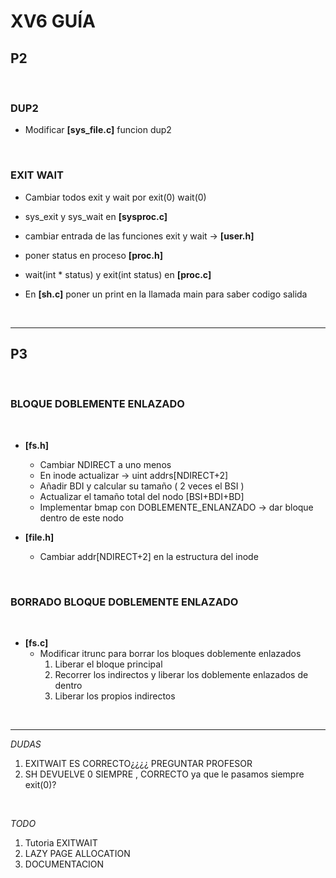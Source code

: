 <h1>XV6 GUÍA</h1>



<h2>P2</h2></br> 


<h3>DUP2</h3>

* Modificar **[sys_file.c]** funcion dup2

</br>

<h3>EXIT WAIT</h3>

* Cambiar todos exit y wait por exit(0) wait(0)

* sys_exit y sys_wait en **[sysproc.c]**

* cambiar entrada de las funciones exit y wait ->  **[user.h]**

* poner status en proceso **[proc.h]**

* wait(int * status) y exit(int status) en **[proc.c]** 

* En **[sh.c]** poner un print en la llamada main para saber codigo salida

</br>

---

<h2>P3</h2></br>


<h3>BLOQUE DOBLEMENTE ENLAZADO</h3><br>

* **[fs.h]** 
    * Cambiar NDIRECT a uno menos
    * En inode actualizar -> uint addrs[NDIRECT+2]
    * Añadir BDI y calcular su tamaño ( 2 veces el BSI )
    * Actualizar el tamaño total del nodo [BSI+BDI+BD]
    * Implementar bmap con DOBLEMENTE_ENLANZADO -> dar bloque dentro de este nodo

* **[file.h]**
    * Cambiar addr[NDIRECT+2] en la estructura del inode

<br>

<h3>BORRADO BLOQUE DOBLEMENTE ENLAZADO</h3><br>

* **[fs.c]**
    * Modificar itrunc para borrar los bloques doblemente enlazados
        1. Liberar el bloque principal
        2. Recorrer los indirectos y liberar los doblemente enlazados de dentro
        3. Liberar los propios indirectos

</br>

---

*DUDAS*

1. EXITWAIT ES CORRECTO¿¿¿¿ PREGUNTAR PROFESOR
2. SH DEVUELVE 0 SIEMPRE , CORRECTO ya que le pasamos siempre exit(0)?

</br>

*TODO*

1. Tutoria EXITWAIT
2. LAZY PAGE ALLOCATION
4. DOCUMENTACION